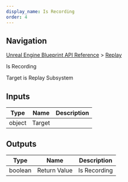 ```yaml
---
display_name: Is Recording
order: 4
---
```

## Navigation

[Unreal Engine Blueprint API Reference](https://dev.epicgames.com/documentation/en-us/unreal-engine/BlueprintAPI) > [Replay](https://dev.epicgames.com/documentation/en-us/unreal-engine/BlueprintAPI/Replay)

Is Recording

Target is Replay Subsystem

## Inputs

| Type | Name | Description |
| --- | --- | --- |
| object | Target |  |

## Outputs

| Type | Name | Description |
| --- | --- | --- |
| boolean | Return Value | Is Recording |
